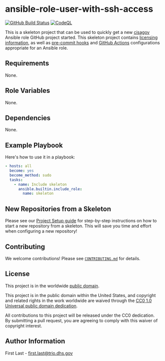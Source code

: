# ansible-role-user-with-ssh-access #

[![GitHub Build Status](https://github.com/cisagov/ansible-role-user-with-ssh-access/workflows/build/badge.svg)](https://github.com/cisagov/ansible-role-user-with-ssh-access/actions)
[![CodeQL](https://github.com/cisagov/ansible-role-user-with-ssh-access/workflows/CodeQL/badge.svg)](https://github.com/cisagov/ansible-role-user-with-ssh-access/actions/workflows/codeql-analysis.yml)

This is a skeleton project that can be used to quickly get a new
[cisagov](https://github.com/cisagov) Ansible role GitHub project
started.  This skeleton project contains
[licensing information](LICENSE), as well as
[pre-commit hooks](https://pre-commit.com) and
[GitHub Actions](https://github.com/features/actions) configurations
appropriate for an Ansible role.

## Requirements ##

None.

## Role Variables ##

None.

<!--
| Variable | Description | Default | Required |
|----------|-------------|---------|----------|
| optional_variable | Describe its purpose. | `default_value` | No |
| required_variable | Describe its purpose. | n/a | Yes |
-->

## Dependencies ##

None.

## Example Playbook ##

Here's how to use it in a playbook:

```yaml
- hosts: all
  become: yes
  become_method: sudo
  tasks:
    - name: Include skeleton
      ansible.builtin.include_role:
        name: skeleton
```

## New Repositories from a Skeleton ##

Please see our [Project Setup guide](https://github.com/cisagov/development-guide/tree/develop/project_setup)
for step-by-step instructions on how to start a new repository from
a skeleton. This will save you time and effort when configuring a
new repository!

## Contributing ##

We welcome contributions!  Please see [`CONTRIBUTING.md`](CONTRIBUTING.md) for
details.

## License ##

This project is in the worldwide [public domain](LICENSE).

This project is in the public domain within the United States, and
copyright and related rights in the work worldwide are waived through
the [CC0 1.0 Universal public domain
dedication](https://creativecommons.org/publicdomain/zero/1.0/).

All contributions to this project will be released under the CC0
dedication. By submitting a pull request, you are agreeing to comply
with this waiver of copyright interest.

## Author Information ##

First Last - <first.last@trio.dhs.gov>
